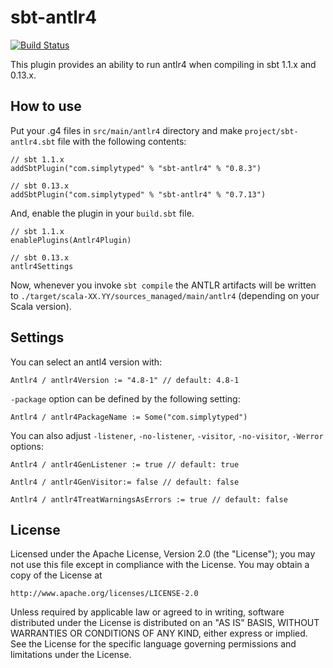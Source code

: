 # sbt-antlr4

[![Build Status](https://github.com/ihji/sbt-antlr4/actions/workflows/scala.yml/badge.svg)](https://github.com/ihji/sbt-antlr4/actions/workflows/scala.yml)

This plugin provides an ability to run antlr4 when compiling in sbt 1.1.x and 0.13.x.

## How to use

Put your .g4 files in `src/main/antlr4` directory and make `project/sbt-antlr4.sbt`
file with the following contents:

    // sbt 1.1.x
    addSbtPlugin("com.simplytyped" % "sbt-antlr4" % "0.8.3")

    // sbt 0.13.x
    addSbtPlugin("com.simplytyped" % "sbt-antlr4" % "0.7.13")

And, enable the plugin in your `build.sbt` file.

    // sbt 1.1.x
    enablePlugins(Antlr4Plugin)

    // sbt 0.13.x
    antlr4Settings

Now, whenever you invoke `sbt compile` the ANTLR artifacts will be written to
`./target/scala-XX.YY/sources_managed/main/antlr4` (depending on your Scala version).

## Settings

You can select an antl4 version with:

    Antlr4 / antlr4Version := "4.8-1" // default: 4.8-1

`-package` option can be defined by the following setting:

    Antlr4 / antlr4PackageName := Some("com.simplytyped")

You can also adjust `-listener`, `-no-listener`, `-visitor`, `-no-visitor`, `-Werror` options:

    Antlr4 / antlr4GenListener := true // default: true

    Antlr4 / antlr4GenVisitor:= false // default: false

    Antlr4 / antlr4TreatWarningsAsErrors := true // default: false
 
## License

Licensed under the Apache License, Version 2.0 (the "License");
you may not use this file except in compliance with the License.
You may obtain a copy of the License at

    http://www.apache.org/licenses/LICENSE-2.0

Unless required by applicable law or agreed to in writing, software
distributed under the License is distributed on an "AS IS" BASIS,
WITHOUT WARRANTIES OR CONDITIONS OF ANY KIND, either express or implied.
See the License for the specific language governing permissions and
limitations under the License.
